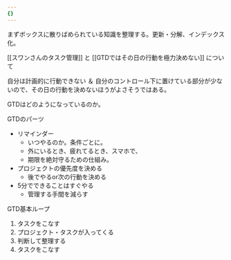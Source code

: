 ```yaml
---
{}
---
```

  

まずボックスに散りばめられている知識を整理する。更新・分解、インデックス化。

  

[[スワンさんのタスク管理]] と [[GTDではその日の行動を極力決めない]] について

自分は計画的に行動できない ＆ 自分のコントロール下に置けている部分が少ないので、その日の行動を決めないほうがよさそうではある。

  

GTDはどのようになっているのか。

GTDのパーツ

- リマインダー
    - いつやるのか。条件ごとに。
    - 外にいるとき、疲れてるとき、スマホで、
    - 期限を絶対守るための仕組み。
- プロジェクトの優先度を決める
    - 後でやるor次の行動を決める
- 5分でできることはすぐやる
    - 管理する手間を減らす

  

GTD基本ループ

1. タスクをこなす
2. プロジェクト・タスクが入ってくる
3. 判断して整理する
4. タスクをこなす